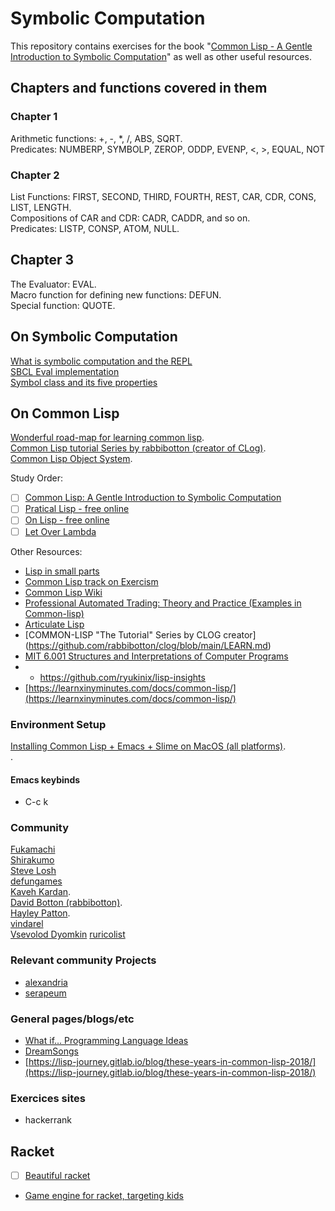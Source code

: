 # Symbolic Computation

This repository contains exercises for the book "[Common Lisp - A Gentle Introduction to Symbolic Computation](https://www.amazon.com.br/Common-LISP-Introduction-Symbolic-Computation/dp/0486498204)" as well as other useful resources.

## Chapters and functions covered in them

### Chapter 1

Arithmetic functions: +, -, *, /, ABS, SQRT.  
Predicates: NUMBERP, SYMBOLP, ZEROP, ODDP, EVENP, <, >, EQUAL, NOT

### Chapter 2

List Functions: FIRST, SECOND, THIRD, FOURTH, REST, CAR, CDR, CONS, LIST, LENGTH.  
Compositions of CAR and CDR: CADR, CADDR, and so on.  
Predicates: LISTP, CONSP, ATOM, NULL.  

## Chapter 3

The Evaluator: EVAL.  
Macro function for defining new functions: DEFUN.  
Special function: QUOTE.  

## On Symbolic Computation

[What is symbolic computation and the REPL](https://stevelosh.com/blog/2016/06/symbolic-computation/)  
[SBCL Eval implementation](https://github.com/sbcl/sbcl/blob/fdc4e9fa86b5eaaf8939f004a66e4be075069aa8/src/code/eval.lisp#L131-L272)  
[Symbol class and its five properties](http://www.lispworks.com/documentation/lw70/CLHS/Body/t_symbol.htm)

## On Common Lisp

[Wonderful road-map for learning common lisp](https://stevelosh.com/blog/2018/08/a-road-to-common-lisp/#s9-a-road-to-learning-common-lisp).  
[Common Lisp tutorial Series by rabbibotton (creator of CLog)](https://github.com/rabbibotton/clog/blob/main/LEARN.md).  
[Common Lisp Object System](https://dreamsongs.com/CLOS.html).  

Study Order:
- [ ] [Common Lisp: A Gentle Introduction to Symbolic Computation](https://www.amazon.com.br/Common-LISP-Introduction-Symbolic-Computation/dp/0486498204)
- [ ] [Pratical Lisp - free online](https://gigamonkeys.com/book/)
- [ ] [On Lisp - free online](http://www.paulgraham.com/onlisp.html)
- [ ] [Let Over Lambda](https://letoverlambda.com/)

Other Resources:
- [Lisp in small parts](http://lisp.plasticki.com/)
- [Common Lisp track on Exercism](https://exercism.org/tracks/common-lisp)  
- [Common Lisp Wiki](https://cliki.net/Lisp+Books)
- [Professional Automated Trading: Theory and Practice (Examples in Common-lisp)](https://www.wiley.com/en-us/Professional+Automated+Trading%3A+Theory+and+Practice-p-9781118129852)
- [Articulate Lisp](http://articulate-lisp.com/)
- [COMMON-LISP "The Tutorial" Series by CLOG creator] (https://github.com/rabbibotton/clog/blob/main/LEARN.md)
- [MIT 6.001 Structures and Interpretations of Computer Programs](https://www.youtube.com/watch?v=2Op3QLzMgSY&list=PLE18841CABEA24090)
- - https://github.com/ryukinix/lisp-insights
- [https://learnxinyminutes.com/docs/common-lisp/](https://learnxinyminutes.com/docs/common-lisp/)

### Environment Setup

[Installing Common Lisp + Emacs + Slime on MacOS (all platforms)](https://github.com/rabbibotton/clog/blob/main/MACOS.md).  
[](https://github.com/rabbibotton/clog/blob/main/VSCODE.md).  

#### Emacs keybinds

- C-c k 

### Community

[Fukamachi](https://github.com/fukamachi)  
[Shirakumo](https://shirakumo.org/#projects)  
[Steve Losh](https://stevelosh.com/blog/2016/08/lisp-jam-postmortem/)  
[defungames](https://defungames.com/2018/12/creating-a-non-trivial-lisp-game-in-2018/)  
[Kaveh Kardan](https://github.com/kaveh808).  
[David Botton (rabbibotton)](https://github.com/rabbibotton).  
[Hayley Patton](https://github.com/no-defun-allowed).  
[vindarel](https://github.com/vindarel)  
[Vsevolod Dyomkin](http://vseloved.github.io/)
[ruricolist](https://github.com/ruricolist)

### Relevant community Projects

- [alexandria](https://gitlab.common-lisp.net/alexandria/alexandria)
- [serapeum](https://github.com/ruricolist/serapeum) 

### General pages/blogs/etc

- [What if… Programming Language Ideas](https://www.joram.io/blog/what-if-programming-language-ideas/)
- [DreamSongs](https://dreamsongs.com/index.html)
- [https://lisp-journey.gitlab.io/blog/these-years-in-common-lisp-2018/](https://lisp-journey.gitlab.io/blog/these-years-in-common-lisp-2018/)

### Exercices sites

- hackerrank

## Racket

- [ ] [Beautiful racket](https://beautifulracket.com/)
- [Game engine for racket, targeting kids](https://r-cade.io/) 
 

